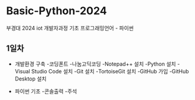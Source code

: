 # Basic-Python-2024
부경대 2024 iot 개발자과정 기초 프로그래밍언어 - 파이썬 

## 1일차 
- 개발환경 구축 
    -코딩폰트 -나눔고딕코딩
    -Notepad++ 설치
    -Python 설치 
    -Visual Studio Code 설치 
    -Git 설치 
        -TortoiseGit 설치 
        -GitHub 가입 
        -GitHub Desktop 설치 

- 파이썬 기초 
    -콘솔출력
    -주석 